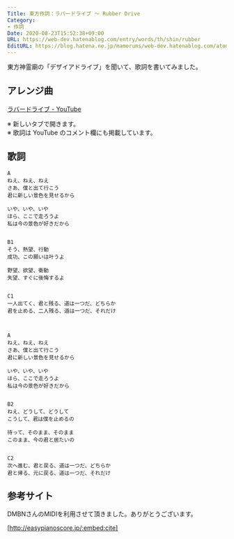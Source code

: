 ```yaml
---
Title: 東方作詞：ラバードライブ ～ Rubber Drive
Category:
- 作詞
Date: 2020-08-23T15:52:38+09:00
URL: https://web-dev.hatenablog.com/entry/words/th/shin/rubber
EditURL: https://blog.hatena.ne.jp/mamorums/web-dev.hatenablog.com/atom/entry/26006613618730357
---
```


東方神霊廟の「デザイアドライブ」を聞いて、歌詞を書いてみました。


## アレンジ曲
<a target="_blank" href="https://www.youtube.com/watch?v=K7xyVJB65Io">ラバードライブ - YouTube</a>

※ 新しいタブで開きます。  
※ 歌詞は YouTube のコメント欄にも掲載しています。


## 歌詞
```
A
ねえ、ねえ、ねえ
さあ、僕と出て行こう
君に新しい景色を見せるから

いや、いや、いや
ほら、ここで走ろうよ
私は今の景色が好きだから


B1
そう、熱望、行動
成功、この願いは叶うよ

野望、欲望、衝動
失望、すぐに後悔するよ


C1
一人出てく、君と残る、道は一つだ、どちらか
君を止める、二人残る、道は一つだ、それだけ



A
ねえ、ねえ、ねえ
さあ、僕と出て行こう
君に新しい景色を見せるから

いや、いや、いや
ほら、ここで走ろうよ
私は今の景色が好きだから


B2
ねえ、どうして、どうして
こうして、君は僕を止めるの

待って、そのまま、そのまま
このまま、今の君と居たいの


C2
次へ進む、君と戻る、道は一つだ、どちらか
君と帰る、元に戻る、道は一つだ、それだけ
```


## 参考サイト
DMBNさんのMIDIを利用させて頂きました。ありがとうございます。

[http://easypianoscore.jp/:embed:cite]
